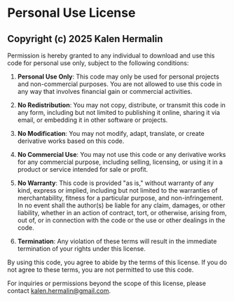 # Personal Use License

## Copyright (c) 2025 Kalen Hermalin

Permission is hereby granted to any individual to download and use this code for personal use only, subject to the following conditions:

1. **Personal Use Only**: This code may only be used for personal projects and non-commercial purposes. You are not allowed to use this code in any way that involves financial gain or commercial activities.

2. **No Redistribution**: You may not copy, distribute, or transmit this code in any form, including but not limited to publishing it online, sharing it via email, or embedding it in other software or projects.

3. **No Modification**: You may not modify, adapt, translate, or create derivative works based on this code.

4. **No Commercial Use**: You may not use this code or any derivative works for any commercial purpose, including selling, licensing, or using it in a product or service intended for sale or profit.

5. **No Warranty**: This code is provided "as is," without warranty of any kind, express or implied, including but not limited to the warranties of merchantability, fitness for a particular purpose, and non-infringement. In no event shall the author(s) be liable for any claim, damages, or other liability, whether in an action of contract, tort, or otherwise, arising from, out of, or in connection with the code or the use or other dealings in the code.

6. **Termination**: Any violation of these terms will result in the immediate termination of your rights under this license.

By using this code, you agree to abide by the terms of this license. If you do not agree to these terms, you are not permitted to use this code.

For inquiries or permissions beyond the scope of this license, please contact kalen.hermalin@gmail.com.
